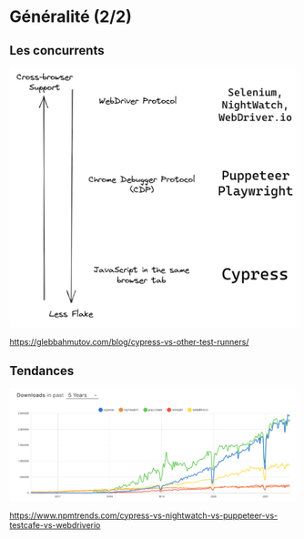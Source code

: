 # Généralité (2/2)

## Les concurrents

<img src="./images/concurrent.png" style="width:600px"/>

<https://glebbahmutov.com/blog/cypress-vs-other-test-runners/>

## Tendances

![Tendances](./images/tendance.png)

<https://www.npmtrends.com/cypress-vs-nightwatch-vs-puppeteer-vs-testcafe-vs-webdriverio>
